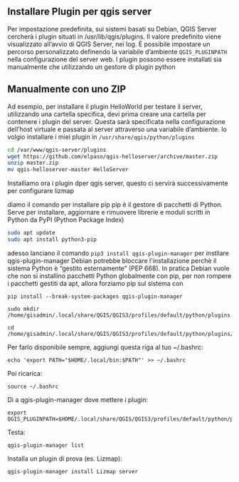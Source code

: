 ## Installare Plugin per qgis server
Per impostazione predefinita, sui sistemi basati su Debian, QGIS Server cercherà i plugin situati in /usr/lib/qgis/plugins. Il valore predefinito viene visualizzato all’avvio di QGIS Server, nei log. È possibile impostare un percorso personalizzato definendo la variabile d’ambiente ```QGIS_PLUGINPATH``` nella configurazione del server web.
I plugin possono essere installati sia manualmente che utilizzando un gestore di plugin python

Manualmente con uno ZIP
-
Ad esempio, per installare il plugin HelloWorld per testare il server, utilizzando una cartella specifica, devi prima creare una cartella per contenere i plugin del server.
Questa sarà specificata nella configurazione dell’host virtuale e passata al server attraverso una variabile d’ambiente.
Io volgio installare i miei plugin in ```/usr/share/qgis/python/plugins```
```bash
cd /var/www/qgis-server/plugins
wget https://github.com/elpaso/qgis-helloserver/archive/master.zip
unzip master.zip
mv qgis-helloserver-master HelloServer
```

Installiamo ora i plugin dper qgis server, questo ci servirà successivamente per configurare lizmap

diamo il comando per installare pip
pip è il gestore di pacchetti di Python.
Serve per installare, aggiornare e rimuovere librerie e moduli scritti in Python da PyPI (Python Package Index)
```bash
sudo apt update
sudo apt install python3-pip
```
adesso lanciano il comando
```pip3 install qgis-plugin-manager``` per instllare qgis-plugin-manager
Debian potrebbe bloccare l'installazione perchè il sistema Python è “gestito esternamente” (PEP 668).
In pratica Debian vuole che non si installino pacchetti Python globalmente con pip, per non rompere i pacchetti gestiti da apt, allora forziamo pip sul sistema con
```
pip install --break-system-packages qgis-plugin-manager
```
```
sudo mkdir /home/gisadmin/.local/share/QGIS/QGIS3/profiles/default/python/plugins
```
```
cd /home/gisadmin/.local/share/QGIS/QGIS3/profiles/default/python/plugins/
```

Per farlo disponibile sempre, aggiungi questa riga al tuo ~/.bashrc:
```
echo 'export PATH="$HOME/.local/bin:$PATH"' >> ~/.bashrc
```
Poi ricarica:
```
source ~/.bashrc
```
Dì a qgis-plugin-manager dove mettere i plugin:
```
export QGIS_PLUGINPATH=$HOME/.local/share/QGIS/QGIS3/profiles/default/python/plugins
```
Testa:
```
qgis-plugin-manager list
```

Installa un plugin di prova (es. Lizmap):
```
qgis-plugin-manager install Lizmap server
```
